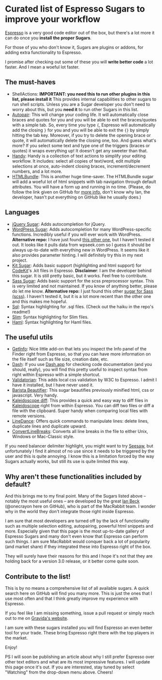 # Curated list of Espresso Sugars to improve your workflow
[Espresso](http://macrabbit.com/espresso/ "Espresso, the web code editor") is a very good code editor out of the box, but there's a lot more it can do once you **install the proper Sugars**.

For those of you who don't know it, Sugars are plugins or addons, for adding extra functionality to Espresso.

I promise after checking out some of these you will **write better code** a lot faster. And I mean a woeful lot faster.

## The must-haves
- ShellActions: **IMPORTANT: you need this to run other plugins in this list, please install it** This provides internal capabilities to other sugars to run shell scripts. Unless you are a Sugar developer you don't need to worry about this, but you **need it** to run other Sugars in this list.
- [Autopair](https://github.com/onecrayon/Autopair-sugar "Autopair Sugar for Espresso"): This will change your coding life. It will automatically close braces and quotes for you and you will be able to exit the braces/quotes with a simple tab. So, every time you type `{`, Espresso will automatically add the closing `}` for you and you will be able to exit the `{}` by simply hitting the tab key. Moreover, if you try to delete the opening brace or quote, it will automatically delete the closing one, too. And guess what's more? If you select some text and type one of the triggers (braces or quotes) it wraps everything up! It doesn't get any sweeter than that.
- [Handy](https://github.com/onecrayon/Handy.sugar "Handy: a collection of text actions for Espresso, che code editor"): Handy is a collection of text actions to simplify your editing workflow. It includes: select all copies of text/word, edit multiple selections at once, auto-indent closing braces, increment/decrement numbers, and a lot more.
- [HTMLBundle](https://github.com/onecrayon/HTMLBundle.sugar "A huge time-saver for html editing for Espresso the web editor"): This is another huge time-saver. The HTMLBundle sugar will add a woeful lot of html snippets with tab navigation through default attributes. You will have a form up and running in no time. (Please, do follow the link given on GitHub for [more info](http://onecrayon.com/products/htmlbundle/ "More info on the HTMLBundle Sugar for Espresso"), don't know why Ian, the developer, hasn't put everything on GitHub like he usually does.)

## Languages
- [jQuery Sugar](https://github.com/derekr/jquery.sugar "jQuery autocompletion for Espresso"): Adds autocompletion for jQuery.
- [WordPress Sugar](https://github.com/funkylarma/WordPress.sugar "WordPress functions autocompletion for Espresso"): Adds autocompletion for many WordPress-specific functions. Incredibly useful if you will ever work with WordPress. **Alternative repo:** I have just found [this other one](https://github.com/olach/WordPress.sugar "WordPress sugar for Espresso"), but I haven't tested it out. It looks like it pulls data from wpseek.com so I guess it should be always up-to-date with everything new in WordPress. It seems like it also provides parameter hinting. I will definitely try this in my next project.
- [Kit Sugar](https://github.com/GioSensation/kit.sugar "Syntax highlighting for CodeKit's .kit files in Espresso"): Adds basic support (highlighting and html support) for [CodeKit](http://incident57.com/codekit/index.html "CodeKit: the webdev holy grail uncovered")'s .kit files in Espresso. **Disclaimer**: I am the developer behind this sugar. It is still pretty basic, but it works. Feel free to contribute.
- [Sass Sugar](https://github.com/sfcgeorge/Sass.sugar "Sass sugar for Espresso"): Adds basic support for the scss preprocessor syntax. This is very limited and not maintained. If you know of anything better, please do let me know. **Alternative repo:** I just found this other [sugar for Sass (scss)](https://github.com/d3head/SCSS.sugar "Sass scss syntax for Espresso"). I haven't tested it, but it is a lot more recent than the other one and this makes me hopeful.
- [Sql](https://github.com/fileability/sql.sugar "Sql syntax highlighting for Espresso"): Syntax highlighting for .sql files. (Check out the haiku in the repo's readme!)
- [Slim](https://github.com/slim-template/Slim-Sugar "Syntax highlighting for Slim files in Espresso"): Syntax highlighting for Slim files.
- [Haml](https://github.com/lianghai/Haml.sugar "Syntax highlighting for Haml files in Espresso."): Syntax highlighting for Haml files.

## The useful utils
- [GetInfo](https://github.com/onecrayon/Get-Info.sugar "GetInfo Sugar for Espresso"): Nice little add-on that lets you inspect the Info panel of the Finder right from Espresso, so that you can have more information on the file itself such as file size, creation date, etc.
- [Dash](https://github.com/Kapeli/Dash-Espresso-Plugin#readme "Espresso Sugar for Dash.app"): If you use [Dash.app](http://kapeli.com/dash "Dash.app – Offline code docs at your fingertips") for checking code documentation (and you should, really), you will find this pretty useful to inspect syntax from right within Espresso with a simple shortcut.
- [Validatorian](https://github.com/onecrayon/Validatorian.sugar "Adds css validation capabilities to Espresso"): This adds local css validation by W3C to Espresso. I admit I have it installed, but I have never used it.
- [Barista Beautifier](https://github.com/jancbeck/Barista-Beautifier.sugar "HTML, js and css beautifier for Espresso"): This sugar beautifies previously minified html, css or javascript. Very handy.
- [Kaleidoscope diff](https://github.com/onecrayon/Kaleidoscope.sugar "Adds a quick way to diff files in Espresso"): This provides a quick and easy way to diff files in [Kaleidoscope](http://www.kaleidoscopeapp.com "Kalidoscope, powerful file diffing for the Mac") right from within Espresso. You can diff two files or diff a file with the clipboard. Super handy when comparing local files with remote versions.
- [LineDance](https://github.com/onecrayon/LineDance.sugar "Handy line management shortcuts for Espresso"): Offers quick commands to manipulate lines: delete lines, duplicate lines and duplicate upward.
- [ConvertLineBreaks](https://github.com/onecrayon/ConvertLinebreaks.sugar "Convert Line Break styles in Espresso"): Converts all line breaks in the file to either Unix, Windows or Mac-Classic style.

If you need balancer delimiter highlight, you might want to try [Seesaw](https://github.com/onecrayon/Seesaw.sugar "Balancer delimiter highlighting for Espresso"), but unfortunately I find it almost of no use since it needs to be triggered by the user and this is quite annoying. I know this is a limitation forced by the way Sugars actually works, but still its use is quite limited this way.

## Why aren't these functionalities included by default?
And this brings me to my final point. Many of the Sugars listed above – notably the most useful ones – are developed by the great [Ian Beck](https://github.com/onecrayon "Ian Beck, Espresso sugar developer") (@onecrayon here on GitHub), who is part of the MacRabbit team. I wonder why in the world they don't integrate those right inside Espresso.

I am sure that most developers are turned off by the lack of functionality such as multiple selection editing, autopairing, powerful html snippets and more. Especially given that this page is the most up-to-date gallery of Espresso Sugars and many don't even know that Espresso can perform such things. I am sure MacRabbit would conquer back a lot of popularity (and market share) if they integrated these into Espresso right of the box.

They will surely have their reasons for this and I hope it's not that they are holding back for a version 3.0 release, or it better come quite soon.

## Contribute to the list!
This is by no means a comprehensive list of all available sugars. A quick search here on GitHub will find you many more. This is just the ones that I use most often and that I think greatly improve my experience with Espresso.

If you feel like I am missing something, issue a pull request or simply reach out to me on [Gravida's website](http://gravida.pro/emanuele-feliziani-web-developer "Emanuele Feliziani, Web Developer at Gravida.pro in Macerata").

I am sure with these sugars installed you will find Espresso an even better tool for your trade. These bring Espresso right there with the top players in the market.

Enjoy!

PS I will soon be publishing an article about why I still prefer Espresso over other text editors and what are its most impressive features. I will update this page once it's out. If you are interested, stay tuned by select "Watching" from the drop-down menu above. Cheers!
